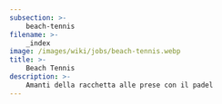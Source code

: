 ```yaml
---
subsection: >-
    beach-tennis
filename: >-
    _index
image: /images/wiki/jobs/beach-tennis.webp
title: >-
    Beach Tennis
description: >-
    Amanti della racchetta alle prese con il padel
---
```

